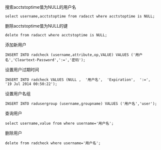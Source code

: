 搜索acctstoptime值为NULL的用户名

    select username,acctstoptime from radacct where acctstoptime is NULL;

删除acctstoptime值为NULL的键

    delete from radacct where acctstoptime is NULL;

添加新用户

    INSERT INTO radcheck (username,attribute,op,VALUE) VALUES ('用户名','Cleartext-Password',':=','密码');

设置用户过期时间

    INSERT INTO radcheck VALUES (NULL ,  '用户名',  'Expiration',  ':=',  '19 Jul 2014 00:50:22');

设置用户名组

    INSERT INTO radusergroup (username,groupname) VALUES ('用户名','user');

查询用户

    select username,value from where username='用户名';

删除用户

    delete from radcheck where username='用户名';
